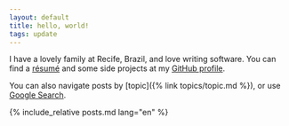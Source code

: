 ```yaml
---
layout: default
title: hello, world!
tags: update
---
```


I have a lovely family at Recife, Brazil, and love writing software. You can find a [résumé](https://github.com/tewarid/resume) and some side projects at my [GitHub profile](https://github.com/tewarid).

You can also navigate posts by [topic]({% link topics/topic.md %}), or use [Google Search](https://cse.google.com/cse/publicurl?cx=007972243254995935457:as_8bpaffdc).

{% include_relative posts.md lang="en" %}
